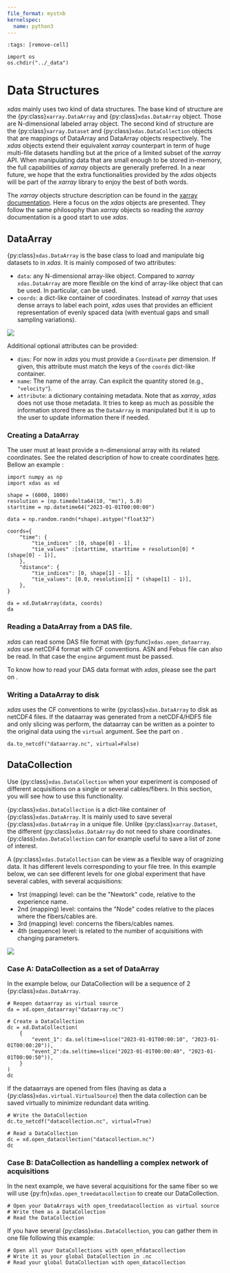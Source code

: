```yaml
---
file_format: mystnb
kernelspec:
  name: python3
---
```


```{code-cell}
:tags: [remove-cell]

import os
os.chdir("../_data")
```

# Data Structures

*xdas* mainly uses two kind of data structures. The base kind of structure are the 
{py:class}`xarray.DataArray` and {py:class}`xdas.DataArray` object. Those are 
N-dimensional labeled array object. The second kind of structure are the 
{py:class}`xarray.Dataset` and {py:class}`xdas.DataCollection` objects that are 
mappings of DataArray and DataArray objects respectively. The *xdas* objects extend 
their equivalent *xarray* counterpart in term of huge multi-file datasets handling but 
at the price of a limited subset of the *xarray* API. When manipulating data that are 
small enough to be stored in-memory, the full capabilities of *xarray* objects are 
generally preferred. In a near future, we hope that the extra functionalities provided 
by the *xdas* objects will be part of the *xarray* library to enjoy the best of both 
words.

The *xarray* objects structure description can be found in the 
[xarray documentation](https://docs.xarray.dev/en/stable/user-guide/data-structures.html). 
Here a focus on the *xdas* objects are presented. They follow the same philosophy than
*xarray* objects so reading the *xarray* documentation is a good start to use *xdas*.

## DataArray

{py:class}`xdas.DataArray` is the base class to load and manipulate big datasets to in 
*xdas*. It is mainly composed of two attributes: 

- `data`: any N-dimensional array-like object. Compared to *xarray* `xdas.DataArray` are
more flexible on the kind of array-like object that can be used. In particular, 
[](virtual-datasets.md) can be used.
- `coords`: a dict-like container of coordinates. Instead of *xarray* that uses dense
arrays to label each point, *xdas* uses [](interpolated-coordinates.md) that provides
an efficient representation of evenly spaced data (with eventual gaps and small
sampling variations). 

![](/_static/dataarray.svg)

Additional optional attributes can be provided:

- `dims`: For now in *xdas* you must provide a `Coordinate` per dimension. If given, 
this attribute must match the keys of the `coords` dict-like container.
- `name`: The name of the array. Can explicit the quantity stored (e.g., `"velocity"`).
- `attribute`: a dictionary containing metadata. Note that as *xarray*, *xdas* does not
use those metadata. It tries to keep as much as possible the information stored there 
as the `DataArray` is manipulated but it is up to the user to update information there 
if needed.



### Creating a DataArray

The user must at least provide a n-dimensional array with its related coordinates. See 
the related description of how to create coordinates 
[here](interpolated-coordinates.md). Bellow an example :

```{code-cell}
import numpy as np
import xdas as xd

shape = (6000, 1000)
resolution = (np.timedelta64(10, "ms"), 5.0)
starttime = np.datetime64("2023-01-01T00:00:00")

data = np.random.randn(*shape).astype("float32")

coords={
    "time": {
        "tie_indices" :[0, shape[0] - 1],
        "tie_values" :[starttime, starttime + resolution[0] * (shape[0] - 1)],
    },
    "distance": {
        "tie_indices": [0, shape[1] - 1],
        "tie_values": [0.0, resolution[1] * (shape[1] - 1)],
    },
}

da = xd.DataArray(data, coords)
da
```

### Reading a DataArray from a DAS file.

*xdas* can read some DAS file format with {py:func}`xdas.open_dataarray`. *xdas* use 
netCDF4 format with CF conventions. ASN and Febus file can also be read. In that 
case the `engine` argument must be passed.

To know how to read your DAS data format with *xdas*, please see the part on [](data-formats.md).

### Writing a DataArray to disk

*xdas* uses the CF conventions to write {py:class}`xdas.DataArray` to disk as netCDF4 
files. If the dataarray was generated from a netCDF4/HDF5 file and only slicing was 
perform, the dataarray can be written as a pointer to the original data using the 
`virtual` argument. See the part on [](virtual-datasets.md).

```{code-cell}
da.to_netcdf("dataarray.nc", virtual=False)
```

## DataCollection

Use {py:class}`xdas.DataCollection` when your experiment is composed of different acquisitions on a single or several cables/fibers. In this section, you will see how to use this functionality.

{py:class}`xdas.DataCollection` is a dict-like container of {py:class}`xdas.DataArray`. 
It is mainly used to save several {py:class}`xdas.DataArray` in a unique file. Unlike 
{py:class}`xarray.Dataset`, the different {py:class}`xdas.DataArray` do not need to 
share coordinates. {py:class}`xdas.DataCollection` can for example useful to save a 
list of zone of interest. 

A {py:class}`xdas.DataCollection` can be view as a flexible way of oragnizing data. It has different levels corresponding to your file tree. In this example below, we can see different levels for one global experiment that have several cables, with several acquisitions:
- 1rst (mapping) level: can be the "Newtork" code, relative to the experience name.
- 2nd (mapping) level: contains the "Node" codes relative to the places where the fibers/cables are.
- 3rd (mapping) level: concerns the fibers/cables names.
- 4th (sequence) level: is related to the number of acquisitions with changing parameters.

![](/_static/datacollection.svg)

### Case A: DataCollection as a set of DataArray

In the example below, our DataCollection will be a sequence of 2 {py:class}`xdas.DataArray`.

```{code-cell}
# Reopen dataarray as virtual source
da = xd.open_dataarray("dataarray.nc") 

# Create a DataCollection
dc = xd.DataCollection(
    {
        "event_1": da.sel(time=slice("2023-01-01T00:00:10", "2023-01-01T00:00:20")), 
        "event_2":da.sel(time=slice("2023-01-01T00:00:40", "2023-01-01T00:00:50")),
    }
)
dc
```

If the dataarrays are opened from files (having as data a 
{py:class}`xdas.virtual.VirtualSource`) then the data collection can be saved virtually 
to minimize redundant data writing. 

```{code-cell}
# Write the DataCollection
dc.to_netcdf("datacollection.nc", virtual=True)
```

```{code-cell}
# Read a DataCollection
dc = xd.open_datacollection("datacollection.nc")
dc
```

### Case B: DataCollection as handelling a complex network of acquisitions

In the next example, we have several acquisitions for the same fiber so we will use {py:fn}`xdas.open_treedatacollection` to create our DataCollection.

```{code-cell}
# Open your DataArrays with open_treedatacollection as virtual source
# Write them as a DataCollection
# Read the DataCollection
```

If you have several {py:class}`xdas.DataCollection`, you can gather them in one file following this example:

```{code-cell}
# Open all your DataCollections with open_mfdatacollection
# Write it as your global DataCollection in .nc
# Read your global DataCollection with open_datacollection
```